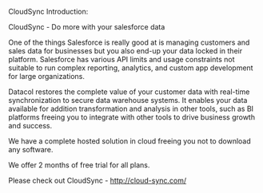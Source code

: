 CloudSync Introduction:

CloudSync - Do more with your salesforce data

One of the things Salesforce is really good at is managing customers and sales data for businesses but you also end-up your data locked in their platform. Salesforce has various API limits and usage constraints not suitable to run complex reporting, analytics, and custom app development for large organizations.

Datacol restores the complete value of your customer data with real-time synchronization to secure data warehouse systems. It enables your data available for addition transformation and analysis in other tools, such as BI platforms freeing you to integrate with other tools to drive business growth and success.

We have a complete hosted solution in cloud freeing you not to download any software.

We offer 2 months of free trial for all plans.

Please check out CloudSync - http://cloud-sync.com/
